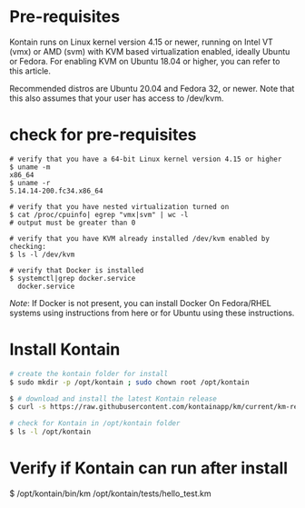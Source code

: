 # Pre-requisites
Kontain runs on Linux kernel version 4.15 or newer, running on Intel VT (vmx) or AMD (svm) with KVM based virtualization enabled, ideally Ubuntu or Fedora. For enabling KVM on Ubuntu 18.04 or higher, you can refer to this article.

Recommended distros are Ubuntu 20.04 and Fedora 32, or newer. Note that this also assumes that your user has access to /dev/kvm.

# check for pre-requisites
```
# verify that you have a 64-bit Linux kernel version 4.15 or higher
$ uname -m
x86_64
$ uname -r
5.14.14-200.fc34.x86_64

# verify that you have nested virtualization turned on
$ cat /proc/cpuinfo| egrep "vmx|svm" | wc -l
# output must be greater than 0

# verify that you have KVM already installed /dev/kvm enabled by checking:
$ ls -l /dev/kvm

# verify that Docker is installed
$ systemctl|grep docker.service
  docker.service
  ```

  *Note*: If Docker is not present, you can install Docker On Fedora/RHEL systems using instructions from here or for Ubuntu using these instructions.

# Install Kontain
```bash
# create the kontain folder for install
$ sudo mkdir -p /opt/kontain ; sudo chown root /opt/kontain

$ # download and install the latest Kontain release
$ curl -s https://raw.githubusercontent.com/kontainapp/km/current/km-releases/kontain-install.sh | sudo bash

# check for Kontain in /opt/kontain folder
$ ls -l /opt/kontain
```

# Verify if Kontain can run after install
$ /opt/kontain/bin/km /opt/kontain/tests/hello_test.km
```